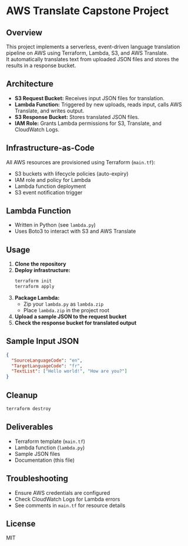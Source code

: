 # AWS Translate Capstone Project

## Overview
This project implements a serverless, event-driven language translation pipeline on AWS using Terraform, Lambda, S3, and AWS Translate.  
It automatically translates text from uploaded JSON files and stores the results in a response bucket.

## Architecture
- **S3 Request Bucket:** Receives input JSON files for translation.
- **Lambda Function:** Triggered by new uploads, reads input, calls AWS Translate, and writes output.
- **S3 Response Bucket:** Stores translated JSON files.
- **IAM Role:** Grants Lambda permissions for S3, Translate, and CloudWatch Logs.

## Infrastructure-as-Code
All AWS resources are provisioned using Terraform (`main.tf`):
- S3 buckets with lifecycle policies (auto-expiry)
- IAM role and policy for Lambda
- Lambda function deployment
- S3 event notification trigger

## Lambda Function
- Written in Python (see `lambda.py`)
- Uses Boto3 to interact with S3 and AWS Translate

## Usage

1. **Clone the repository**
2. **Deploy infrastructure:**
   ```sh
   terraform init
   terraform apply
   ```
3. **Package Lambda:**
   - Zip your `lambda.py` as `lambda.zip`
   - Place `lambda.zip` in the project root
4. **Upload a sample JSON to the request bucket**
5. **Check the response bucket for translated output**

## Sample Input JSON
```json
{
  "SourceLanguageCode": "en",
  "TargetLanguageCode": "fr",
  "TextList": ["Hello world!", "How are you?"]
}
```

## Cleanup
```sh
terraform destroy
```

## Deliverables
- Terraform template (`main.tf`)
- Lambda function (`lambda.py`)
- Sample JSON files
- Documentation (this file)

## Troubleshooting
- Ensure AWS credentials are configured
- Check CloudWatch Logs for Lambda errors
- See comments in `main.tf` for resource details

## License
MIT
